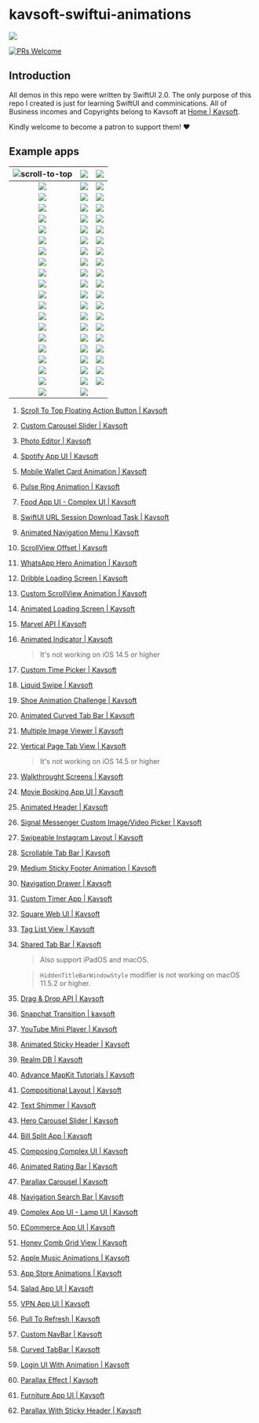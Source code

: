 # kavsoft-swiftui-animations

![](https://raw.githubusercontent.com/recherst/img-hosting/main/imgs/swiftui-badge.jpg)

[![PRs Welcome](https://img.shields.io/badge/PRs-welcome-brightgreen.svg?style=flat-square)](http://makeapullrequest.com)


## Introduction

All demos in this repo were written by SwiftUI 2.0. The only purpose of this repo I created is just for learning SwiftUI and comminications. All of Business incomes and Copyrights belong to Kavsoft at [Home | Kavsoft](https://kavsoft.dev).

Kindly welcome to become a patron to support them! ❤️

## Example apps

| <img src="https://raw.githubusercontent.com/recherst/image-host/main/imgs/scroll-to-top-floating-action-button.gif" alt="scroll-to-top" /> | ![](https://raw.githubusercontent.com/recherst/image-host/main/imgs/custom-carousel-slider.gif) | ![](https://raw.githubusercontent.com/recherst/image-host/main/imgs/photo-editor.gif) |
| :----------------------------------------------------------: | :----------------------------------------------------------: | ------------------------------------------------------------ |
| ![](https://raw.githubusercontent.com/recherst/image-host/main/imgs/spotify-app-ui.gif) | ![](https://raw.githubusercontent.com/recherst/image-host/main/imgs/moblie-wallet-card-animation.gif) | ![](https://raw.githubusercontent.com/recherst/image-host/main/imgs/pulse-ring-animation.gif) |
| ![](https://raw.githubusercontent.com/recherst/image-host/main/imgs/food-app-ui.gif) | ![](https://raw.githubusercontent.com/recherst/image-host/main/imgs/swiftui-url-session-download-task.gif) | ![](https://raw.githubusercontent.com/recherst/image-host/main/imgs/animated-navigation-menu.gif) |
| ![](https://raw.githubusercontent.com/recherst/image-host/main/imgs/scrollview-offset.gif) | ![](https://raw.githubusercontent.com/recherst/image-host/main/imgs/whatsapp-hero-animation.gif) | ![](https://raw.githubusercontent.com/recherst/image-host/main/imgs/dribble-loading-screen.gif) |
| ![](https://raw.githubusercontent.com/recherst/image-host/main/imgs/custom-scrollview-animation.gif) | <img src="https://raw.githubusercontent.com/recherst/image-host/main/imgs/animated-loading-screen.gif" /> | ![](https://raw.githubusercontent.com/recherst/image-host/main/imgs/marvel-api.gif) |
| ![](https://raw.githubusercontent.com/recherst/image-host/main/imgs/animated-indicator.gif) | ![](https://raw.githubusercontent.com/recherst/image-host/main/imgs/custom-time-picker.gif) | <img src="https://raw.githubusercontent.com/recherst/image-host/main/imgs/liquid-swipe.gif" /> |
| <img src="https://raw.githubusercontent.com/recherst/image-host/main/imgs/shoe-animation-challenge.gif" /> | ![](https://raw.githubusercontent.com/recherst/image-host/main/imgs/animated-curved-tab-bar.gif) | ![](https://raw.githubusercontent.com/recherst/image-host/main/imgs/multiple-image-viewer.gif) |
| ![](https://raw.githubusercontent.com/recherst/image-host/main/imgs/vertical-page-tab-view.gif) | ![](https://raw.githubusercontent.com/recherst/image-host/main/imgs/walkthrough-screen.gif) | ![](https://raw.githubusercontent.com/recherst/image-host/main/imgs/movie-booking-app-ui.gif) |
| ![](https://raw.githubusercontent.com/recherst/image-host/main/imgs/animated-header.gif) | ![](https://raw.githubusercontent.com/recherst/image-host/main/imgs/signal-image-picker.gif) | ![](https://raw.githubusercontent.com/recherst/image-host/main/imgs/swipeable-instagram-layout.gif) |
| ![](https://raw.githubusercontent.com/recherst/image-host/main/imgs/scrollable-tab-bar.gif) | ![](https://raw.githubusercontent.com/recherst/image-host/main/imgs/medium-sticky-footer-animation.gif) | ![](https://raw.githubusercontent.com/recherst/image-host/main/imgs/navigation-drawer.gif) |
| ![](https://raw.githubusercontent.com/recherst/image-host/main/imgs/custom-timer-app.gif) | ![](https://raw.githubusercontent.com/recherst/image-host/main/imgs/square-web-ui.gif) | ![](https://raw.githubusercontent.com/recherst/image-host/main/imgs/tag-list-view.gif) |
| ![](https://raw.githubusercontent.com/recherst/image-host/main/imgs/shared-tab-bar-iphone.gif) | ![](https://raw.githubusercontent.com/recherst/image-host/main/imgs/drag-drop-api.gif) | ![](https://raw.githubusercontent.com/recherst/image-host/main/imgs/snapchat-transition.gif) |
| ![](https://raw.githubusercontent.com/recherst/image-host/main/imgs/youtube-mini-player.gif) | ![](https://raw.githubusercontent.com/recherst/image-host/main/imgs/animated-sticky-header.gif) | ![](https://raw.githubusercontent.com/recherst/image-host/main/imgs/realm-db.gif) |
| ![](https://raw.githubusercontent.com/recherst/image-host/main/imgs/advance-mapkit-tutorial.gif) | ![](https://raw.githubusercontent.com/recherst/image-host/main/imgs/compositional-layout.gif) | ![](https://raw.githubusercontent.com/recherst/image-host/main/imgs/text-shimmer.gif) |
| ![](https://raw.githubusercontent.com/recherst/image-host/main/imgs/hero-carousel-slider.gif) | ![](https://raw.githubusercontent.com/recherst/image-host/main/imgs/bill-split-app.gif) | ![](https://raw.githubusercontent.com/recherst/image-host/main/imgs/composing-complex-ui.gif) |
| ![](https://raw.githubusercontent.com/recherst/image-host/main/imgs/animated-rating-bar.gif) | ![](https://raw.githubusercontent.com/recherst/image-host/main/imgs/navigation-search-bar.gif) | ![](https://raw.githubusercontent.com/recherst/image-host/main/imgs/parallax-carousel.gif) |
| ![](https://raw.githubusercontent.com/recherst/image-host/main/imgs/lamp-ui.gif) | ![](https://raw.githubusercontent.com/recherst/image-host/main/imgs/ecommerce-app-ui.gif) | ![](https://raw.githubusercontent.com/recherst/image-host/main/imgs/honey-comb-grid-view.gif) |
| ![](https://raw.githubusercontent.com/recherst/image-host/main/imgs/apple-music-animations.gif) | ![](https://raw.githubusercontent.com/recherst/image-host/main/imgs/app-store-animations.gif) | ![](https://raw.githubusercontent.com/recherst/image-host/main/imgs/salad-app-ui.gif) |
| ![](https://raw.githubusercontent.com/recherst/image-host/main/imgs/vpn-app-ui.gif) | ![](https://raw.githubusercontent.com/recherst/image-host/main/imgs/pull-to-refresh.gif) | ![](https://raw.githubusercontent.com/recherst/image-host/main/imgs/custom-nav-bar.gif) |
| ![](https://raw.githubusercontent.com/recherst/image-host/main/imgs/curved-tabbar.gif) | ![](https://raw.githubusercontent.com/recherst/image-host/main/imgs/login-ui-with-animation.gif) | ![](https://raw.githubusercontent.com/recherst/image-host/main/imgs/parallax-effect.gif) |
| ![](https://raw.githubusercontent.com/recherst/image-host/main/imgs/furniture-app-ui.gif) | ![](https://raw.githubusercontent.com/recherst/image-host/main/imgs/parallax-with-sticky-header.gif) |                                                              |



1. [Scroll To Top Floating Action Button | Kavsoft](https://kavsoft.dev/SwiftUI_2.0/Scroll_To_Top)

2. [Custom Carousel Slider | Kavsoft](https://kavsoft.dev/SwiftUI_2.0/Custom_Carousel_Slider)

3. [Photo Editor | Kavsoft](https://kavsoft.dev/SwiftUI_2.0/Photo_Editor)

4. [Spotify App UI | Kavsoft](https://kavsoft.dev/SwiftUI_2.0/Spotify_App_UI)

5. [Mobile Wallet Card Animation | Kavsoft](https://kavsoft.dev/SwiftUI_2.0/Wallet_Card_Animation)

6. [Pulse Ring Animation | Kavsoft](https://kavsoft.dev/SwiftUI_2.0/Pulse_Ring_Animation)

7. [Food App UI - Complex UI | Kavsoft](https://kavsoft.dev/SwiftUI_2.0/Food_App_UI)

8. [SwiftUI URL Session Download Task | Kavsoft](https://kavsoft.dev/SwiftUI_2.0/Download_Task)

9. [Animated Navigation Menu | Kavsoft](https://kavsoft.dev/SwiftUI_2.0/Animated_Navigation_Menu)

10. [ScrollView Offset | Kavsoft](https://kavsoft.dev/SwiftUI_2.0/ScrollView_Offset)

11. [WhatsApp Hero Animation | Kavsoft](https://kavsoft.dev/SwiftUI_2.0/WhatsApp_Hero_Animation)

12. [Dribble Loading Screen | Kavsoft](https://kavsoft.dev/SwiftUI_2.0/Dribbble_Loading_Screen)

13. [Custom ScrollView Animation | Kavsoft](https://kavsoft.dev/SwiftUI_2.0/Custom_ScrollView_Animation)

14. [Animated Loading Screen | Kavsoft](https://kavsoft.dev/SwiftUI_2.0/Animated_Loading_Screen)

15. [Marvel API | Kavsoft](https://kavsoft.dev/SwiftUI_2.0/Marvel_API)

16. [Animated Indicator | Kavsoft](https://kavsoft.dev/SwiftUI_2.0/Animated_Indicator)

    > It's not working on iOS 14.5 or higher

17. [Custom Time Picker | Kavsoft](https://kavsoft.dev/SwiftUI_2.0/Custom_Time_Picker)

18. [Liquid Swipe | Kavsoft](https://kavsoft.dev/SwiftUI_2.0/Liquid_Swipe)

19. [Shoe Animation Challenge | Kavsoft](https://kavsoft.dev/SwiftUI_2.0/Shoe_Animation_Challenge)

20. [Animated Curved Tab Bar | Kavsoft](https://kavsoft.dev/SwiftUI_2.0/Animated_Curved_Tabbar)

21. [Multiple Image Viewer | Kavsoft](https://kavsoft.dev/SwiftUI_2.0/Multiple_Image_Viewer)

22. [Vertical Page Tab View | Kavsoft](https://kavsoft.dev/SwiftUI_2.0/Vertical_Page_TabView)

    > It's not working on iOS 14.5 or higher

23. [Walkthrought Screens | Kavsoft](https://kavsoft.dev/SwiftUI_2.0/WalkThrough_Screens)

24. [Movie Booking App UI | Kavsoft](https://kavsoft.dev/SwiftUI_2.0/Movie_Booking_App)

25. [Animated Header | Kavsoft](https://kavsoft.dev/SwiftUI_2.0/Animated_Header)

26. [Signal Messenger Custom Image/Video Picker | Kavsoft](https://kavsoft.dev/SwiftUI_2.0/Signal_Image_Picker)

27. [Swipeable Instagram Layout | Kavsoft](https://kavsoft.dev/SwiftUI_2.0/Swipeable_Instagram_Layout)

28. [Scrollable Tab Bar | Kavsoft](https://kavsoft.dev/SwiftUI_2.0/Scrollable_Tab_Bar)

29. [Medium Sticky Footer Animation | Kavsoft](https://kavsoft.dev/SwiftUI_2.0/Medium_Sticky_Footer)

30. [Navigation Drawer | Kavsoft](https://kavsoft.dev/SwiftUI_2.0/Navigation_Drawer)

31. [Custom Timer App | Kavsoft](https://kavsoft.dev/SwiftUI_2.0/Timer)

32. [Square Web UI | Kavsoft](https://kavsoft.dev/SwiftUI_2.0/SquareSpace)

33. [Tag List View | Kavsoft](https://kavsoft.dev/SwiftUI_2.0/Chips)

34. [Shared Tab Bar | Kavsoft](https://kavsoft.dev/SwiftUI_2.0/Shared_TabBar)

    > Also support iPadOS and macOS.

    > `HiddenTitleBarWindowStyle` modifier is not working on macOS 11.5.2 or higher.

35. [Drag & Drop API | Kavsoft](https://kavsoft.dev/SwiftUI_2.0/Grid_Reordering)

36. [Snapchat Transition | kavsoft](https://kavsoft.dev/SwiftUI_2.0/Snapchat_Transition)

37. [YouTube Mini Player | Kavsoft](https://kavsoft.dev/SwiftUI_2.0/YouTube_Transition)

38. [Animated Sticky Header | Kavsoft](https://kavsoft.dev/SwiftUI_2.0/Animated_Sticky_Header)

39. [Realm DB | Kavsoft](https://kavsoft.dev/SwiftUI_2.0/Realm_DB)

40. [Advance MapKit Tutorials | Kavsoft](https://kavsoft.dev/SwiftUI_2.0/Advance_MapKit)

41. [Compositional Layout | Kavsoft](https://kavsoft.dev/SwiftUI_2.0/Compositional_Layout)

42. [Text Shimmer | Kavsoft](https://kavsoft.dev/SwiftUI_2.0/Text_Shimmer)

43. [Hero Carousel Slider | Kavsoft](https://kavsoft.dev/SwiftUI_2.0/Hero_Carousel)

44. [Bill Split App | Kavsoft](https://kavsoft.dev/SwiftUI_2.0/Bill_Split)

45. [Composing Complex UI | Kavsoft](https://kavsoft.dev/SwiftUI_2.0/Complex_UI)

46. [Animated Rating Bar | Kavsoft](https://kavsoft.dev/SwiftUI_2.0/Animated_Rating_Bar)

47. [Parallax Carousel | Kavsoft](https://kavsoft.dev/SwiftUI_2.0/Parallax_Carousel)

48. [Navigation Search Bar | Kavsoft](https://kavsoft.dev/SwiftUI_2.0/Navigation_SearchBar)

49. [Complex App UI - Lamp UI | Kavsoft](https://kavsoft.dev/SwiftUI_2.0/Lamp_UI)

50. [ECommerce App UI | Kavsoft](https://kavsoft.dev/SwiftUI_2.0/ECommerce)

51. [Honey Comb Grid View | Kavsoft](https://kavsoft.dev/SwiftUI_2.0/HoneyComb_Grid)

52. [Apple Music Animations | Kavsoft](https://kavsoft.dev/SwiftUI_2.0/Apple_Music)

53. [App Store Animations | Kavsoft](https://kavsoft.dev/SwiftUI_2.0/App_Store)

54. [Salad App UI | Kavsoft](https://kavsoft.dev/SwiftUI_2.0/Salad_App)

55. [VPN App UI | Kavsoft](https://kavsoft.dev/SwiftUI_2.0/VPN_App)

56. [Pull To Refresh | Kavsoft](https://kavsoft.dev/SwiftUI_2.0/Pull_To_Refresh)

57. [Custom NavBar | Kavsoft](https://kavsoft.dev/SwiftUI_2.0/FB_NavBar)

58. [Curved TabBar | Kavsoft]()

59. [Login UI With Animation | Kavsoft](https://kavsoft.dev/SwiftUI_2.0/Login_Animation)

60. [Parallax Effect | Kavsoft](https://kavsoft.dev/SwiftUI_2.0/Parallax_Effect)

61. [Furniture App UI | Kavsoft](https://kavsoft.dev/SwiftUI_2.0/Furnitures)

62. [Parallax With Sticky Header | Kavsoft](https://kavsoft.dev/SwiftUI_2.0/Parallax_Sticky)


